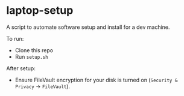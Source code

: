 # laptop-setup
A script to automate software setup and install for a dev machine. 

To run:
- Clone this repo
- Run `setup.sh`

After setup:
- Ensure FileVault encryption for your disk is turned on (`Security & Privacy` -> `FileVault`).
